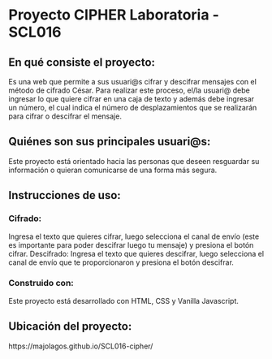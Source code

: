 <h1>Proyecto CIPHER Laboratoria - SCL016</h1>

<h2>En qué consiste el proyecto:</h2>
<p>Es una web que permite a sus usuari@s cifrar y descifrar mensajes con el método de cifrado César. Para realizar este proceso, el/la usuari@ debe ingresar lo que quiere cifrar en una caja de texto y además debe ingresar un número, el cual indica el número de desplazamientos que se realizarán para cifrar o descifrar el mensaje. </p>

<h2>Quiénes son sus principales usuari@s:</h2>
<p>Este proyecto está orientado hacia las personas que deseen resguardar su información o quieran comunicarse de una forma más segura. </p>

<h2>Instrucciones de uso:</h2>
<h3>Cifrado:</h3><p>Ingresa el texto que quieres cifrar, luego selecciona el canal de envío (este es importante para poder descifrar luego tu mensaje) y presiona el botón cifrar.
Descifrado: Ingresa el texto que quieres descifrar, luego selecciona el canal de envío que te proporcionaron y presiona el botón descifrar.</p>

<h3>Construido con:</h3>
<p>Este proyecto está desarrollado con HTML, CSS y Vanilla Javascript.</p>

<h2>Ubicación del proyecto:</h2>
https://majolagos.github.io/SCL016-cipher/
